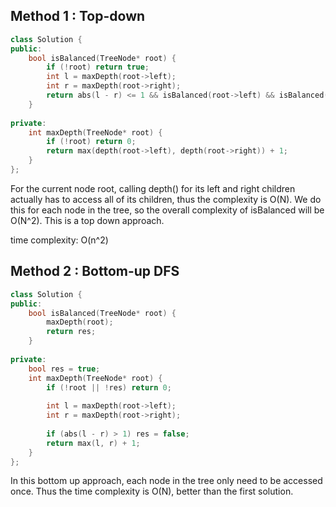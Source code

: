 ## Method 1 : Top-down

```cpp
class Solution {
public:
    bool isBalanced(TreeNode* root) {
        if (!root) return true;
        int l = maxDepth(root->left);
        int r = maxDepth(root->right);
        return abs(l - r) <= 1 && isBalanced(root->left) && isBalanced(root->right);
    }
    
private:
    int maxDepth(TreeNode* root) {
        if (!root) return 0;
        return max(depth(root->left), depth(root->right)) + 1;
    }
};
```

For the current node root, calling depth() for its left and right children actually has to access all of its children, thus the complexity is O(N). We do this for each node in the tree, so the overall complexity of isBalanced will be O(N^2). This is a top down approach.

time complexity: O(n^2)

## Method 2 : Bottom-up DFS


```cpp
class Solution {
public:
    bool isBalanced(TreeNode* root) {
        maxDepth(root);
        return res;
    }
    
private:
    bool res = true;
    int maxDepth(TreeNode* root) {
        if (!root || !res) return 0;
        
        int l = maxDepth(root->left);
        int r = maxDepth(root->right);
        
        if (abs(l - r) > 1) res = false;
        return max(l, r) + 1;
    }
};
```

In this bottom up approach, each node in the tree only need to be accessed once. Thus the time complexity is O(N), better than the first solution.